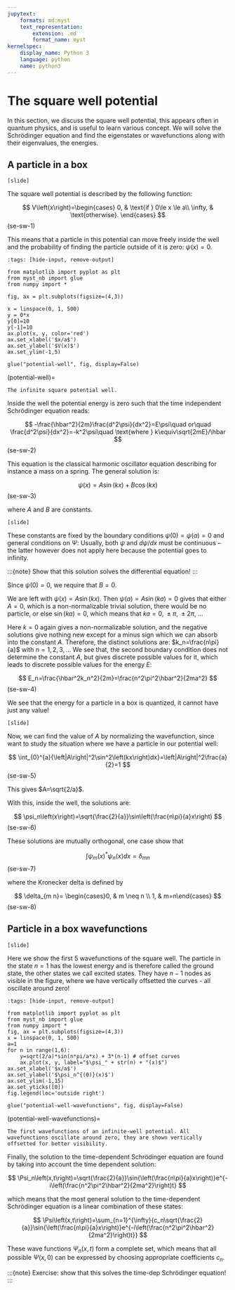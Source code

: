 ```yaml
---
jupytext:
    formats: md:myst
    text_representation:
        extension: .md
        format_name: myst
kernelspec:
    display_name: Python 3
    language: python
    name: python3
---
```


# The square well potential

In this section, we discuss the square well potential, this appears often in quantum physics, and is useful to learn various concept. We will solve the Schrödinger equation and find the eigenstates or wavefunctions along with their eigenvalues, the energies.


## A particle in a box

`[slide]`
<!-- Gr 2.2.  -->

The square well potential is described by the following function: 

$$
V\left(x\right)=\begin{cases}
    0, & \text{if } 0\le x \le a\\
    \infty, & \text{otherwise}.
  \end{cases}
$$(se-sw-1)

This means that a particle in this potential can move freely inside the well and the probability of finding the particle outside of it is zero: $\psi\left(x\right)=0$. 

```{code-cell} ipython3
:tags: [hide-input, remove-output]

from matplotlib import pyplot as plt
from myst_nb import glue
from numpy import *

fig, ax = plt.subplots(figsize=(4,3))

x = linspace(0, 1, 500)
y = 0*x
y[0]=10
y[-1]=10
ax.plot(x, y, color='red')
ax.set_xlabel('$x/a$')
ax.set_ylabel('$V(x)$')
ax.set_ylim(-1,5)

glue("potential-well", fig, display=False)
```

(potential-well)=
```{glue:figure} potential-well
The infinite square potential well.
```


Inside the well the potential energy is zero such that the time independent Schrödinger equation reads: 

$$
-\frac{\hbar^2}{2m}\frac{d^2\psi}{dx^2}=E\psi\quad or\quad  \frac{d^2\psi}{dx^2}=-k^2\psi\quad \text{where } k\equiv\sqrt{2mE}/\hbar
$$(se-sw-2)

This equation is the classical harmonic oscillator equation describing for instance a mass on a spring. The general solution is:

$$\psi\left(x\right)=A\sin{\left(kx\right)}+B\cos(kx)$$(se-sw-3)

where $A$ and $B$ are constants. 

`[slide]`

These constants are fixed by the boundary conditions $\psi\left(0\right)=\psi\left(a\right)=0$ and general conditions on $\Psi$: Usually, both $\psi$ and $d\psi/dx$ must be continuous – the latter however does not apply here because the potential goes to infinity. 

:::{note}
Show that this solution solves the differential equation!
::: 


Since $\psi(0)=0$, we require that $B=0$.

We are left with $\psi\left(x\right)=A\sin(kx)$. Then $\psi\left(a\right)=A\sin{\left(ka\right)}=0$ gives that either $A=0$, which is a non-normalizable trivial solution, there would be no particle, or else $\sin{\left(ka\right)}=0$, which means that $ka=0,\ \pm\pi,\ \pm2\pi,\ \ldots$

Here $k=0$ again gives a non-normalizable solution, and the negative solutions give nothing new except for a minus sign which we can absorb into the constant $A$. Therefore, the distinct solutions are: $k_n=\frac{n\pi}{a}$ with $n=1,2,3,\ldots$ We see that, the second boundary condition does not determine the constant $A$, but gives discrete possible values for it, which leads to discrete possible values for the energy $E$: 

$$
E_n=\frac{\hbar^2k_n^2}{2m}=\frac{n^2\pi^2\hbar^2}{2ma^2}
$$(se-sw-4)

We see that the energy for a particle in a box is quantized, it cannot have just any value!

`[slide]`

Now, we can find the value of $A$ by normalizing the wavefunction, since want to study the situation where we have a particle in our potential well: 

$$
\int_{0}^{a}{\left|A\right|^2\sin^2\left(kx\right)dx}=\left|A\right|^2\frac{a}{2}=1
$$(se-sw-5)

This gives $A=\sqrt{2/a}$. 

With this, inside the well, the solutions are: 

$$
\psi_n\left(x\right)=\sqrt{\frac{2}{a}}\sin\left(\frac{n\pi}{a}x\right)
$$(se-sw-6)


These solutions are mutually orthogonal, one case show that

$$
\int \psi_m(x)^* \psi_n(x) d x=\delta_{m n}
$$(se-sw-7)

where the Kronecker delta is defined by 

$$
\delta_{m n}= \begin{cases}0, & m \neq n \\ 1, & m=n\end{cases}
$$(se-sw-8)

## Particle in a box wavefunctions

`[slide]`

Here we show the first 5 wavefunctions of the square well. The particle in the state $n=1$ has the lowest energy and is therefore called the ground state, the other states we call excited states. They have $n-1$ nodes as visible in the figure, where we have vertically offsetted the curves - all oscillate around zero!

```{code-cell} ipython3
:tags: [hide-input, remove-output]

from matplotlib import pyplot as plt
from myst_nb import glue
from numpy import *
fig, ax = plt.subplots(figsize=(4,3))
x = linspace(0, 1, 500)
a=1
for n in range(1,6):
    y=sqrt(2/a)*sin(n*pi/a*x) + 3*(n-1) # offset curves
    ax.plot(x, y, label="$\psi_" + str(n) + "(x)$")
ax.set_xlabel('$x/a$')
ax.set_ylabel('$\psi_n^{(0)}(x)$')
ax.set_ylim(-1,15)
ax.set_yticks([0])
fig.legend(loc='outside right')

glue("potential-well-wavefunctions", fig, display=False)
```

(potential-well-wavefunctions)=
```{glue:figure} potential-well-wavefunctions
The first wavefunctions of an infinite-well potential. All wavefunctions oscillate around zero, they are shown vertically offsetted for better visibility.
```

Finally, the solution to the time-dependent Schrödinger equation are found by taking into account the time dependent solution:

$$
\Psi_n\left(x,t\right)=\sqrt{\frac{2}{a}}\sin{\left(\frac{n\pi}{a}x\right)}e^{-i\left(\frac{n^2\pi^2\hbar^2}{2ma^2}\right)t}
$$

which means that the most general solution to the time-dependent Schrödinger equation is a linear combination of these states: 

$$
\Psi\left(x,t\right)=\sum_{n=1}^{\infty}{c_n\sqrt{\frac{2}{a}}\sin{\left(\frac{n\pi}{a}x\right)}e^{-i\left(\frac{n^2\pi^2\hbar^2}{2ma^2}\right)t}}
$$

These wave functions $\Psi_n(x,t)$ form a complete set, which means that all possible $\Psi(x,0)$ can be expressed by choosing appropriate coefficients $c_n$.

:::{note}
Exercise: show that this solves the time-dep Schrödinger equation!
:::

<!-- Homework assignment: Finite barriers; see applications wikipedia;  -->


